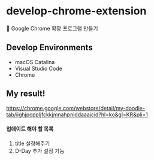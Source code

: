 # develop-chrome-extension
👾 Google Chrome 확장 프로그램 만들기

## Develop Environments

* macOS Catalina
* Visual Studio Code
* Chrome

## My result!
https://chrome.google.com/webstore/detail/my-doodle-tab/iighjpcppljfckkjmnahpniddaaajcid?hl=ko&gl=KR&pli=1

#### 업데이트 해야 할 목록
1. title 설정해주기
2. D-Day 추가 설정 기능
